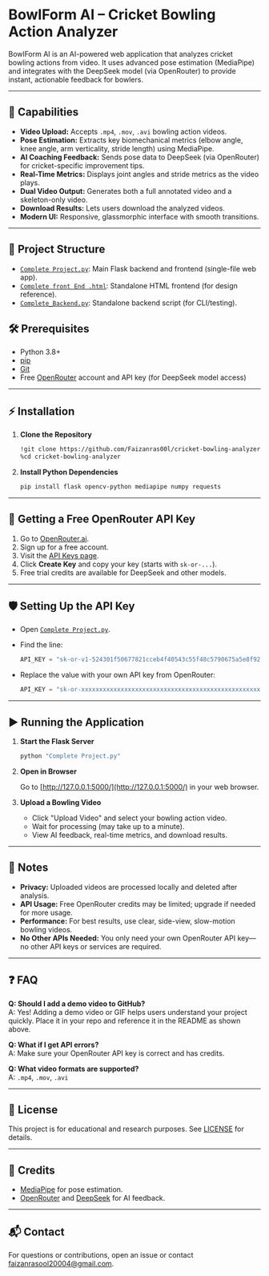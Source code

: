 # BowlForm AI – Cricket Bowling Action Analyzer

BowlForm AI is an AI-powered web application that analyzes cricket bowling actions from video. It uses advanced pose estimation (MediaPipe) and integrates with the DeepSeek model (via OpenRouter) to provide instant, actionable feedback for bowlers.

---

## 🚀 Capabilities

- **Video Upload:** Accepts `.mp4`, `.mov`, `.avi` bowling action videos.
- **Pose Estimation:** Extracts key biomechanical metrics (elbow angle, knee angle, arm verticality, stride length) using MediaPipe.
- **AI Coaching Feedback:** Sends pose data to DeepSeek (via OpenRouter) for cricket-specific improvement tips.
- **Real-Time Metrics:** Displays joint angles and stride metrics as the video plays.
- **Dual Video Output:** Generates both a full annotated video and a skeleton-only video.
- **Download Results:** Lets users download the analyzed videos.
- **Modern UI:** Responsive, glassmorphic interface with smooth transitions.

---

## 📂 Project Structure

- [`Complete Project.py`](Complete%20Project.py): Main Flask backend and frontend (single-file web app).
- [`Complete front End .html`](Complete%20front%20End%20.html): Standalone HTML frontend (for design reference).
- [`Complete_Backend.py`](Complete_Backend.py): Standalone backend script (for CLI/testing).


## 🛠️ Prerequisites

- Python 3.8+
- [pip](https://pip.pypa.io/en/stable/)
- [Git](https://git-scm.com/)
- Free [OpenRouter](https://openrouter.ai/) account and API key (for DeepSeek model access)

---

## ⚡ Installation

1. **Clone the Repository**

   ```sh
   !git clone https://github.com/Faizanras00l/cricket-bowling-analyzer.git
   %cd cricket-bowling-analyzer
   ```

2. **Install Python Dependencies**

   ```sh
   pip install flask opencv-python mediapipe numpy requests
   ```

---

## 🔑 Getting a Free OpenRouter API Key

1. Go to [OpenRouter.ai](https://openrouter.ai/).
2. Sign up for a free account.
3. Visit the [API Keys page](https://openrouter.ai/keys).
4. Click **Create Key** and copy your key (starts with `sk-or-...`).
5. Free trial credits are available for DeepSeek and other models.

---

## 🛡️ Setting Up the API Key

- Open [`Complete Project.py`](Complete%20Project.py).
- Find the line:

  ```python
  API_KEY = "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"
  ```

- Replace the value with your own API key from OpenRouter:

  ```python
  API_KEY = "sk-or-xxxxxxxxxxxxxxxxxxxxxxxxxxxxxxxxxxxxxxxxxxxxxxxxxxxxxxxxxxxx"
  ```

---

## ▶️ Running the Application

1. **Start the Flask Server**

   ```sh
   python "Complete Project.py"
   ```

2. **Open in Browser**

   Go to [http://127.0.0.1:5000/](http://127.0.0.1:5000/) in your web browser.

3. **Upload a Bowling Video**

   - Click "Upload Video" and select your bowling action video.
   - Wait for processing (may take up to a minute).
   - View AI feedback, real-time metrics, and download results.

---

## 📝 Notes

- **Privacy:** Uploaded videos are processed locally and deleted after analysis.
- **API Usage:** Free OpenRouter credits may be limited; upgrade if needed for more usage.
- **Performance:** For best results, use clear, side-view, slow-motion bowling videos.
- **No Other APIs Needed:** You only need your own OpenRouter API key—no other API keys or services are required.

---

## ❓ FAQ

**Q: Should I add a demo video to GitHub?**  
A: Yes! Adding a demo video or GIF helps users understand your project quickly. Place it in your repo and reference it in the README as shown above.

**Q: What if I get API errors?**  
A: Make sure your OpenRouter API key is correct and has credits.

**Q: What video formats are supported?**  
A: `.mp4`, `.mov`, `.avi`

---

## 📄 License

This project is for educational and research purposes. See [LICENSE](LICENSE) for details.

---

## 🙏 Credits

- [MediaPipe](https://mediapipe.dev/) for pose estimation.
- [OpenRouter](https://openrouter.ai/) and [DeepSeek](https://deepseek.com/) for AI feedback.

---

## 📬 Contact


For questions or contributions, open an issue or contact [faizanrasool20004@gmail.com](mailto:faizanrasool20004@gmail.com).

